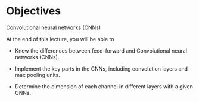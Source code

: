 # Objectives

Convolutional neural networks (CNNs)

At the end of this lecture, you will be able to

- Know the differences between feed-forward and Convolutional neural networks (CNNs).

- Implement the key parts in the CNNs, including convolution layers and max pooling units.

- Determine the dimension of each channel in different layers with a given CNNs.
